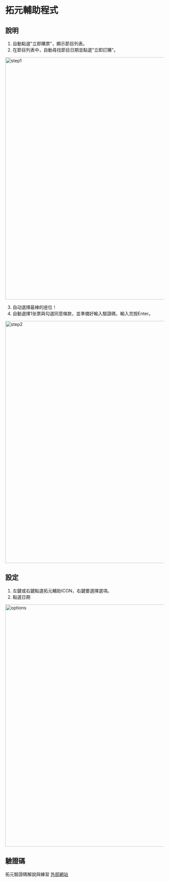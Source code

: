 # 拓元輔助程式

## 說明
1. 自動點選"立即購票"，顯示節目列表。
2. 在節目列表中，自動尋找節目日期並點選"立即訂購"。

<img width="768" src="assets/step1.png" alt="step1" />

3. 自动選擇最棒的座位！
4. 自動選擇1张票與勾選同意條款，並準備好輸入驗證碼，輸入完按Enter。

<img width="768" src="assets/step2.png" alt="step2" />


## 設定
1. 左鍵或右鍵點選拓元輔助ICON，右鍵要選擇選項。
2. 點選日期

<img width="768" src="assets/options.png" alt="options" />


## 驗證碼
拓元驗證碼解說與練習 [外部網站](https://goo.gl/NUk68T)
